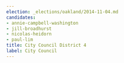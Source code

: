 ```yaml
---
election: _elections/oakland/2014-11-04.md
candidates:
- annie-campbell-washington
- jill-broadhurst
- nicolas-heidorn
- paul-lim
title: City Council District 4
label: City Council
---
```

